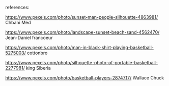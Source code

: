 references:

https://www.pexels.com/photo/sunset-man-people-silhouette-4863981/
Chbani Med

https://www.pexels.com/photo/landscape-sunset-beach-sand-4562470/
Jean-Daniel francoeur

https://www.pexels.com/photo/man-in-black-shirt-playing-basketball-5275003/
cottonbro

https://www.pexels.com/photo/silhouette-photo-of-portable-basketball-2277981/
king Siberia

https://www.pexels.com/photo/basketball-players-2874717/
Wallace Chuck